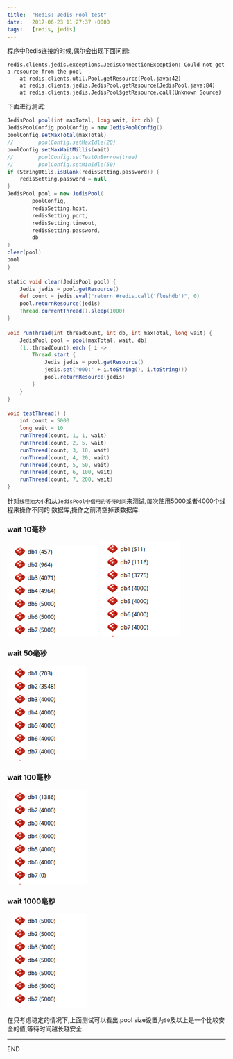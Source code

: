 ```yaml
---
title:  "Redis: Jedis Pool test"
date:   2017-06-23 11:27:37 +0000
tags:   [redis, jedis]
---
```

程序中Redis连接的时候,偶尔会出现下面问题:
```shell
redis.clients.jedis.exceptions.JedisConnectionException: Could not get a resource from the pool
	at redis.clients.util.Pool.getResource(Pool.java:42)
	at redis.clients.jedis.JedisPool.getResource(JedisPool.java:84)
	at redis.clients.jedis.JedisPool$getResource.call(Unknown Source)
```

下面进行测试:
```groovy
JedisPool pool(int maxTotal, long wait, int db) {
JedisPoolConfig poolConfig = new JedisPoolConfig()
poolConfig.setMaxTotal(maxTotal)
//        poolConfig.setMaxIdle(20)
poolConfig.setMaxWaitMillis(wait)
//        poolConfig.setTestOnBorrow(true)
//        poolConfig.setMinIdle(50)
if (StringUtils.isBlank(redisSetting.password)) {
    redisSetting.password = null
}
JedisPool pool = new JedisPool(
        poolConfig,
        redisSetting.host,
        redisSetting.port,
        redisSetting.timeout,
        redisSetting.password,
        db
)
clear(pool)
pool
}

static void clear(JedisPool pool) {
    Jedis jedis = pool.getResource()
    def count = jedis.eval("return #redis.call('flushdb')", 0)
    pool.returnResource(jedis)
    Thread.currentThread().sleep(1000)
}

void runThread(int threadCount, int db, int maxTotal, long wait) {
    JedisPool pool = pool(maxTotal, wait, db)
    (1..threadCount).each { i ->
        Thread.start {
            Jedis jedis = pool.getResource()
            jedis.set('000:' + i.toString(), i.toString())
            pool.returnResource(jedis)
        }
    }
}

void testThread() {
    int count = 5000
    long wait = 10
    runThread(count, 1, 1, wait)
    runThread(count, 2, 5, wait)
    runThread(count, 3, 10, wait)
    runThread(count, 4, 20, wait)
    runThread(count, 5, 50, wait)
    runThread(count, 6, 100, wait)
    runThread(count, 7, 200, wait)
}
```

针对`线程池大小`和从`JedisPool中借用的等待时间`来测试,每次使用5000或者4000个线程来操作不同的
数据库,操作之前清空掉该数据库:

### wait 10毫秒
![](./resources/2017-06-23-jedis-pool-test/5000_10-1.png)
![](./resources/2017-06-23-jedis-pool-test/5000_10-2.png)

### wait 50毫秒
![](./resources/2017-06-23-jedis-pool-test/4000_50.png)

### wait 100毫秒
![](./resources/2017-06-23-jedis-pool-test/4000_100.png)

### wait 1000毫秒
![](./resources/2017-06-23-jedis-pool-test/5000_1000.png)

在只考虑稳定的情况下,上面测试可以看出,pool size设置为`50`及以上是一个比较安全的值,等待时间越长越安全.

---
END
